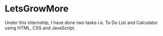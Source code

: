 # LetsGrowMore
Under this internship, I have done two tasks i.e. To Do List and Calculator using HTML, CSS and JavaScript.
